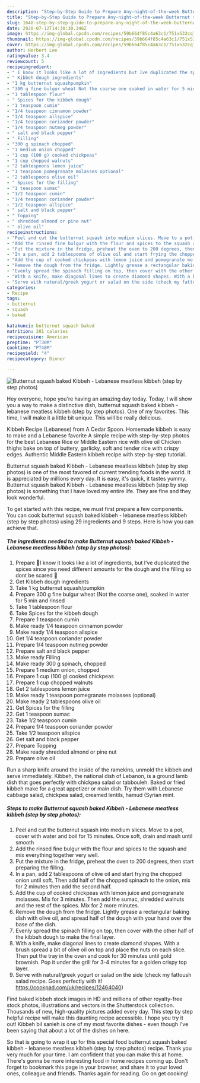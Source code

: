 ```yaml
---
description: "Step-by-Step Guide to Prepare Any-night-of-the-week Butternut squash baked Kibbeh - Lebanese meatless kibbeh (step by step photos)"
title: "Step-by-Step Guide to Prepare Any-night-of-the-week Butternut squash baked Kibbeh - Lebanese meatless kibbeh (step by step photos)"
slug: 1640-step-by-step-guide-to-prepare-any-night-of-the-week-butternut-squash-baked-kibbeh-lebanese-meatless-kibbeh-step-by-step-photos
date: 2020-07-12T14:30:30.346Z
image: https://img-global.cpcdn.com/recipes/59b664f85c4a63c1/751x532cq70/butternut-squash-baked-kibbeh-lebanese-meatless-kibbeh-step-by-step-photos-recipe-main-photo.jpg
thumbnail: https://img-global.cpcdn.com/recipes/59b664f85c4a63c1/751x532cq70/butternut-squash-baked-kibbeh-lebanese-meatless-kibbeh-step-by-step-photos-recipe-main-photo.jpg
cover: https://img-global.cpcdn.com/recipes/59b664f85c4a63c1/751x532cq70/butternut-squash-baked-kibbeh-lebanese-meatless-kibbeh-step-by-step-photos-recipe-main-photo.jpg
author: Herbert Lee
ratingvalue: 3.4
reviewcount: 5
recipeingredient:
- " I know it looks like a lot of ingredients but Ive duplicated the spices since you need different amounts for the dough and the filling so dont be scared "
- " Kibbeh dough ingredients"
- "1 kg butternut squashpumpkin"
- "300 g fine bulgur wheat Not the coarse one soaked in water for 5 min and rinsed"
- "1 tablespoon flour"
- " Spices for the kibbeh dough"
- "1 teaspoon cumin"
- "1/4 teaspoon cinnamon powder"
- "1/4 teaspoon allspice"
- "1/4 teaspoon coriander powder"
- "1/4 teaspoon nutmeg powder"
- " salt and black pepper"
- " Filling"
- "300 g spinach chopped"
- "1 medium onion chopped"
- "1 cup (100 g) cooked chickpeas"
- "1 cup chopped walnuts"
- "2 tablespoons lemon juice"
- "1 teaspoon pomegranate molasses optional"
- "2 tablespoons olive oil"
- " Spices for the filling"
- "1 teaspoon sumac"
- "1/2 teaspoon cumin"
- "1/4 teaspoon coriander powder"
- "1/2 teaspoon allspice"
- " salt and black pepper"
- " Topping"
- " shredded almond or pine nut"
- " olive oil"
recipeinstructions:
- "Peel and cut the butternut squash into medium slices. Move to a pot, cover with water and boil for 15 minutes. Once soft, drain and mash until smooth"
- "Add the rinsed fine bulgur with the flour and spices to the squash and mix everything together very well."
- "Put the mixture in the fridge, preheat the oven to 200 degrees, then start preparing the filling."
- "In a pan, add 2 tablespoons of olive oil and start frying the chopped onion until soft. Then add half of the chopped spinach to the onion, mix for 2 minutes then add the second half."
- "Add the cup of cooked chickpeas with lemon juice and pomegranate molasses. Mix for 3 minutes. Then add the sumac, shredded walnuts and the rest of the spices. Mix for 2 more minutes."
- "Remove the dough from the fridge. Lightly grease a rectangular baking dish with olive oil, and spread half of the dough with your hand over the base of the dish."
- "Evenly spread the spinach filling on top, then cover with the other half of the kibbeh dough to make the final layer."
- "With a knife, make diagonal lines to create diamond shapes. With a brush spread a bit of olive oil on top and place the nuts on each slice. Then put the tray in the oven and cook for 30 minutes until gold brownish. Pop it under the grill for 3-4 minutes for a golden crispy top layer."
- "Serve with natural/greek yogurt or salad on the side (check my fattoush salad recipe. Goes perfectly with it! https://cookpad.com/uk/recipes/12464040)"
categories:
- Recipe
tags:
- butternut
- squash
- baked

katakunci: butternut squash baked 
nutrition: 201 calories
recipecuisine: American
preptime: "PT30M"
cooktime: "PT48M"
recipeyield: "4"
recipecategory: Dinner

---
```



![Butternut squash baked Kibbeh - Lebanese meatless kibbeh (step by step photos)](https://img-global.cpcdn.com/recipes/59b664f85c4a63c1/751x532cq70/butternut-squash-baked-kibbeh-lebanese-meatless-kibbeh-step-by-step-photos-recipe-main-photo.jpg)

Hey everyone, hope you're having an amazing day today. Today, I will show you a way to make a distinctive dish, butternut squash baked kibbeh - lebanese meatless kibbeh (step by step photos). One of my favorites. This time, I will make it a little bit unique. This will be really delicious.

Kibbeh Recipe (Lebanese) from A Cedar Spoon. Homemade kibbeh is easy to make and a Lebanese favorite A simple recipe with step-by-step photos for the best Lebanese Rice or Middle Eastern rice with olive oil Chicken thighs bake on top of buttery, garlicky, soft and tender rice with crispy edges. Authentic Middle Eastern kibbeh recipe with step-by-step tutorial.

Butternut squash baked Kibbeh - Lebanese meatless kibbeh (step by step photos) is one of the most favored of current trending foods in the world. It is appreciated by millions every day. It is easy, it's quick, it tastes yummy. Butternut squash baked Kibbeh - Lebanese meatless kibbeh (step by step photos) is something that I have loved my entire life. They are fine and they look wonderful.


To get started with this recipe, we must first prepare a few components. You can cook butternut squash baked kibbeh - lebanese meatless kibbeh (step by step photos) using 29 ingredients and 9 steps. Here is how you can achieve that.

<!--inarticleads1-->

##### The ingredients needed to make Butternut squash baked Kibbeh - Lebanese meatless kibbeh (step by step photos):

1. Prepare  📌I know it looks like a lot of ingredients, but I’ve duplicated the spices since you need different amounts for the dough and the filling so dont be scared 📌
1. Get  Kibbeh dough ingredients
1. Take 1 kg butternut squash/pumpkin
1. Prepare 300 g fine bulgur wheat (Not the coarse one), soaked in water for 5 min and rinsed
1. Take 1 tablespoon flour
1. Take  Spices for the kibbeh dough
1. Prepare 1 teaspoon cumin
1. Make ready 1/4 teaspoon cinnamon powder
1. Make ready 1/4 teaspoon allspice
1. Get 1/4 teaspoon coriander powder
1. Prepare 1/4 teaspoon nutmeg powder
1. Prepare  salt and black pepper
1. Make ready  Filling
1. Make ready 300 g spinach, chopped
1. Prepare 1 medium onion, chopped
1. Prepare 1 cup (100 g) cooked chickpeas
1. Prepare 1 cup chopped walnuts
1. Get 2 tablespoons lemon juice
1. Make ready 1 teaspoon pomegranate molasses (optional)
1. Make ready 2 tablespoons olive oil
1. Get  Spices for the filling
1. Get 1 teaspoon sumac
1. Take 1/2 teaspoon cumin
1. Prepare 1/4 teaspoon coriander powder
1. Take 1/2 teaspoon allspice
1. Get  salt and black pepper
1. Prepare  Topping
1. Make ready  shredded almond or pine nut
1. Prepare  olive oil


Run a sharp knife around the inside of the ramekins, unmold the kibbeh and serve immediately. Kibbeh, the national dish of Lebanon, is a ground lamb dish that goes perfectly with chickpea salad or tabbouleh. Baked or fried kibbeh make for a great appetizer or main dish. Try them with Lebanese cabbage salad, chickpea salad, creamed lentils, hamud (Syrian mint. 

<!--inarticleads2-->

##### Steps to make Butternut squash baked Kibbeh - Lebanese meatless kibbeh (step by step photos):

1. Peel and cut the butternut squash into medium slices. Move to a pot, cover with water and boil for 15 minutes. Once soft, drain and mash until smooth
1. Add the rinsed fine bulgur with the flour and spices to the squash and mix everything together very well.
1. Put the mixture in the fridge, preheat the oven to 200 degrees, then start preparing the filling.
1. In a pan, add 2 tablespoons of olive oil and start frying the chopped onion until soft. Then add half of the chopped spinach to the onion, mix for 2 minutes then add the second half.
1. Add the cup of cooked chickpeas with lemon juice and pomegranate molasses. Mix for 3 minutes. Then add the sumac, shredded walnuts and the rest of the spices. Mix for 2 more minutes.
1. Remove the dough from the fridge. Lightly grease a rectangular baking dish with olive oil, and spread half of the dough with your hand over the base of the dish.
1. Evenly spread the spinach filling on top, then cover with the other half of the kibbeh dough to make the final layer.
1. With a knife, make diagonal lines to create diamond shapes. With a brush spread a bit of olive oil on top and place the nuts on each slice. Then put the tray in the oven and cook for 30 minutes until gold brownish. Pop it under the grill for 3-4 minutes for a golden crispy top layer.
1. Serve with natural/greek yogurt or salad on the side (check my fattoush salad recipe. Goes perfectly with it! https://cookpad.com/uk/recipes/12464040)


Find baked kibbeh stock images in HD and millions of other royalty-free stock photos, illustrations and vectors in the Shutterstock collection. Thousands of new, high-quality pictures added every day. This step by step helpful recipe will make this daunting recipe accessible. I hope you try it out! Kibbeh bil sanieh is one of my most favorite dishes - even though I&#39;ve been saying that about a lot of the dishes on here. 

So that is going to wrap it up for this special food butternut squash baked kibbeh - lebanese meatless kibbeh (step by step photos) recipe. Thank you very much for your time. I am confident that you can make this at home. There's gonna be more interesting food in home recipes coming up. Don't forget to bookmark this page in your browser, and share it to your loved ones, colleague and friends. Thanks again for reading. Go on get cooking!
